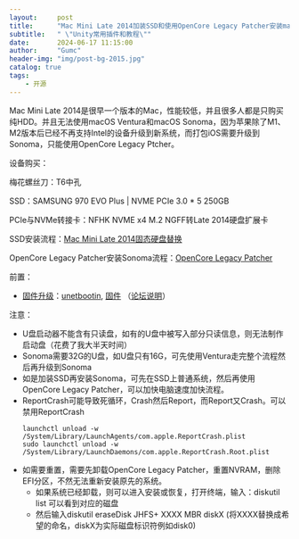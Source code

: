 ```yaml
---
layout:     post
title:      "Mac Mini Late 2014加装SSD和使用OpenCore Legacy Patcher安装macOS Sonoma"
subtitle:   " \"Unity常用插件和教程\""
date:       2024-06-17 11:15:00
author:     "Gumc"
header-img: "img/post-bg-2015.jpg"
catalog: true
tags:
    - 开源
---
```

Mac Mini Late 2014是很早一个版本的Mac，性能较低，并且很多人都是只购买纯HDD。并且无法使用macOS Ventura和macOS Sonoma，因为苹果除了M1、M2版本后已经不再支持Intel的设备升级到新系统，而打包iOS需要升级到Sonoma，只能使用OpenCore Legacy Ptcher。

设备购买：

梅花螺丝刀：T6中孔

SSD：SAMSUNG 970 EVO Plus | NVME PCIe 3.0 * 5  250GB

PCIe与NVMe转接卡：NFHK NVME x4 M.2 NGFF转Late 2014硬盘扩展卡

SSD安装流程：[Mac Mini Late 2014固态硬盘替换](https://zh.ifixit.com/Guide/2014%E5%B9%B4%E6%9C%AB%E6%AC%BE+Mac+Mini+%E5%9B%BA%E6%80%81%E7%A1%AC%E7%9B%98%E6%9B%BF%E6%8D%A2/32646)

OpenCore Legacy Patcher安装Sonoma流程：[OpenCore Legacy Patcher](https://dortania.github.io/OpenCore-Legacy-Patcher/INSTALLER.html)

前置：

* [固件升级](https://youroptibay.ru/manual/MacBook-manuals-index/macbook-retina-manuals/macbook-pro-retina-13-repair/macbook-pro-retina-13-late-2013-repair/ustanovka-ssd-samsung-970-evo-plus-v-mac/)：[unetbootin](https://unetbootin.github.io/), [固件](https://semiconductor.samsung.com/consumer-storage/support/tools/) （[论坛说明](https://forums.macrumors.com/threads/samsung-m-2-970-evo-plus-firmware-upgrade-problem-solved.2220069/)）

注意：

* U盘启动器不能含有只读盘，如有的U盘中被写入部分只读信息，则无法制作启动盘（花费了我大半天时间）
* Sonoma需要32G的U盘，如U盘只有16G，可先使用Ventura走完整个流程然后再升级到Sonoma
* 如是加装SSD再安装Sonoma，可先在SSD上普通系统，然后再使用OpenCore Legacy Patcher，可以加快电脑速度加快流程。
* ReportCrash可能导致死循环，Crash然后Report，而Report又Crash。可以禁用ReportCrash
  ```
  launchctl unload -w /System/Library/LaunchAgents/com.apple.ReportCrash.plist
  sudo launchctl unload -w /System/Library/LaunchDaemons/com.apple.ReportCrash.Root.plist
  ```
* 如需要重置，需要先卸载OpenCore Legacy Patcher，重置NVRAM，删除EFI分区，不然无法重新安装原先的系统。
  * 如果系统已经卸载，则可以进入安装或恢复，打开终端，输入：diskutil list 可以看到对应的磁盘
  * 然后输入diskutil eraseDisk JHFS+ XXXX MBR diskX  (将XXXX替换成希望的命名，diskX为实际磁盘标识符例如disk0)
